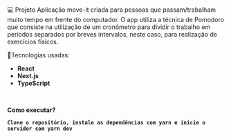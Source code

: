 💻 Projeto
Aplicação move-it criada para pessoas que passam/trabalham muito tempo em frente do computador. O app utiliza a técnica de Pomodoro
que consiste na utilização de um cronômetro para dividir o trabalho em períodos separados por breves intervalos, neste caso, para realização de exercícios físicos.<br>

🚀Tecnologias usadas:

<ul>
  <li><b>React</li>
  <li><b>Next.js</li>
  <li><b>TypeScript</li>
</ul>
<br>

 Como executar?

    Clone o repositório, instale as dependências com yarn e inicie o servidor com yarn dev

